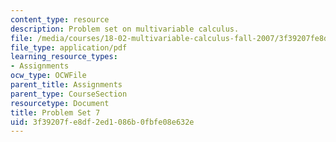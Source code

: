 ```yaml
---
content_type: resource
description: Problem set on multivariable calculus.
file: /media/courses/18-02-multivariable-calculus-fall-2007/3f39207fe8df2ed1086b0fbfe08e632e_ps7.pdf
file_type: application/pdf
learning_resource_types:
- Assignments
ocw_type: OCWFile
parent_title: Assignments
parent_type: CourseSection
resourcetype: Document
title: Problem Set 7
uid: 3f39207f-e8df-2ed1-086b-0fbfe08e632e
---
```

